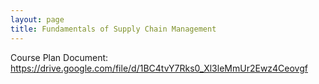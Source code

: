 ```yaml
---
layout: page
title: Fundamentals of Supply Chain Management
---
```


Course Plan Document: https://drive.google.com/file/d/1BC4tvY7Rks0_Xl3leMmUr2Ewz4Ceovgf
